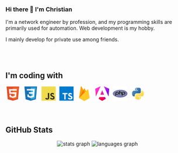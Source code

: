 ### Hi there 👋 I'm Christian

<p>I'm a network engineer by profession, and my programming skills are primarily used for automation. Web development is my hobby.</p>
<p>I mainly develop for private use among friends.</p><br /><br />

## I'm coding with

<div>
  <img src="https://github.com/devicons/devicon/blob/v2.17.0/icons/html5/html5-original.svg" height="40" alt="html5_logo" style="margin-right:5px;" />
  <img src="https://github.com/devicons/devicon/blob/v2.17.0/icons/css3/css3-original.svg" height="40" alt="css_logo" style="margin-right:5px;" />
  <img src="https://github.com/devicons/devicon/blob/v2.17.0/icons/javascript/javascript-original.svg" height="40" alt="javascript_logo" style="margin-right:5px;" />
  <img src="https://github.com/devicons/devicon/blob/v2.17.0/icons/typescript/typescript-original.svg" height="40" alt="typescript_logo" style="margin-right:5px;" />
  <img src="https://github.com/devicons/devicon/blob/v2.17.0/icons/firebase/firebase-original.svg" height="40" alt="firebase_logo" style="margin-right:5px;" />
  <img src="https://github.com/devicons/devicon/blob/v2.17.0/icons/angular/angular-original.svg" height="40" alt="angular_logo" style="margin-right:5px;" />
  <img src="https://github.com/devicons/devicon/blob/v2.17.0/icons/php/php-original.svg" height="40" alt="php_logo" style="margin-right:5px;" />
  <img src="https://github.com/devicons/devicon/blob/v2.17.0/icons/python/python-original.svg" height="40" alt="python_logo" style="margin-right:5px;" />
</div><br /><br />

## GitHub Stats

<div align="center">
  <img src="https://github-readme-stats.vercel.app/api?username=xKiGox&hide_title=false&hide_rank=false&show_icons=true&include_all_commits=true&count_private=true&disable_animations=false&theme=dracula&locale=en&hide_border=false&order=1" height="150" alt="stats graph"  />
  <img src="https://github-readme-stats.vercel.app/api/top-langs?username=xKiGox&locale=en&hide_title=false&layout=compact&card_width=320&langs_count=5&theme=dracula&hide_border=false&order=2" height="150" alt="languages graph"  />
</div>
